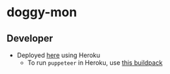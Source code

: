 # doggy-mon

## Developer
* Deployed [here](https://doggy-mon.herokuapp.com/) using Heroku
  * To run `puppeteer` in Heroku, use [this buildpack](https://elements.heroku.com/buildpacks/jontewks/puppeteer-heroku-buildpack)
